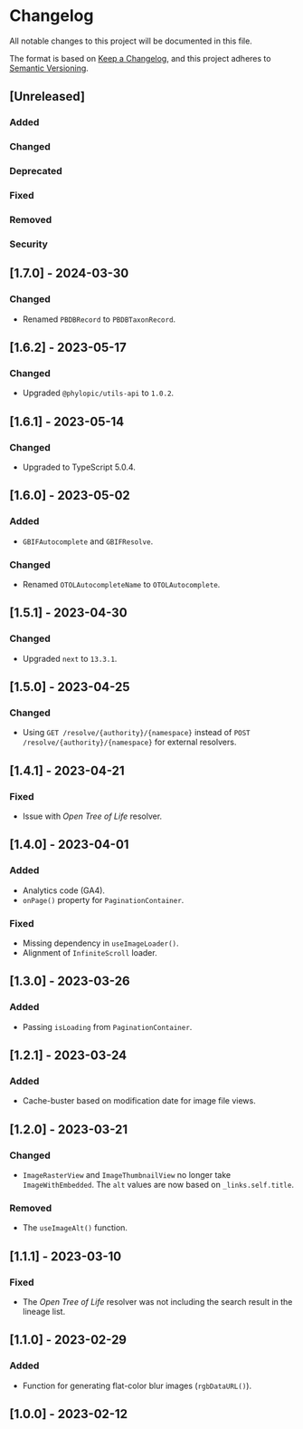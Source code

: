 # Changelog

All notable changes to this project will be documented in this file.

The format is based on [Keep a Changelog](https://keepachangelog.com/en/1.0.0/),
and this project adheres to [Semantic Versioning](https://semver.org/spec/v2.0.0.html).

## [Unreleased]

### Added

### Changed

### Deprecated

### Fixed

### Removed

### Security

## [1.7.0] - 2024-03-30

### Changed

-   Renamed `PBDBRecord` to `PBDBTaxonRecord`.

## [1.6.2] - 2023-05-17

### Changed

-   Upgraded `@phylopic/utils-api` to `1.0.2`.

## [1.6.1] - 2023-05-14

### Changed

-   Upgraded to TypeScript 5.0.4.

## [1.6.0] - 2023-05-02

### Added

-   `GBIFAutocomplete` and `GBIFResolve`.

### Changed

-   Renamed `OTOLAutocompleteName` to `OTOLAutocomplete`.

## [1.5.1] - 2023-04-30

### Changed

-   Upgraded `next` to `13.3.1`.

## [1.5.0] - 2023-04-25

### Changed

-   Using `GET /resolve/{authority}/{namespace}` instead of `POST /resolve/{authority}/{namespace}` for external resolvers.

## [1.4.1] - 2023-04-21

### Fixed

-   Issue with _Open Tree of Life_ resolver.

## [1.4.0] - 2023-04-01

### Added

-   Analytics code (GA4).
-   `onPage()` property for `PaginationContainer`.

### Fixed

-   Missing dependency in `useImageLoader()`.
-   Alignment of `InfiniteScroll` loader.

## [1.3.0] - 2023-03-26

### Added

-   Passing `isLoading` from `PaginationContainer`.

## [1.2.1] - 2023-03-24

### Added

-   Cache-buster based on modification date for image file views.

## [1.2.0] - 2023-03-21

### Changed

-   `ImageRasterView` and `ImageThumbnailView` no longer take `ImageWithEmbedded`. The `alt` values are now based on `_links.self.title`.

### Removed

-   The `useImageAlt()` function.

## [1.1.1] - 2023-03-10

### Fixed

-   The _Open Tree of Life_ resolver was not including the search result in the lineage list.

## [1.1.0] - 2023-02-29

### Added

-   Function for generating flat-color blur images (`rgbDataURL()`).

## [1.0.0] - 2023-02-12
